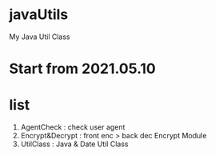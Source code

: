 # javaUtils
My Java Util Class

# Start from 2021.05.10

# list
1. AgentCheck : check user agent 
2. Encrypt&Decrypt : front enc > back dec Encrypt Module
3. UtilClass : Java & Date Util Class 

